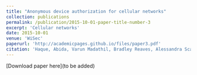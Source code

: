 ```yaml
---
title: "Anonymous device authorization for cellular networks"
collection: publications
permalink: /publication/2015-10-01-paper-title-number-3
excerpt: 'Cellular networks'
date: 2015-10-01
venue: 'WiSec'
paperurl: 'http://academicpages.github.io/files/paper3.pdf'
citation: 'Haque, Abida, Varun Madathil, Bradley Reaves, Alessandra Scafuro. &quot; Anonymous device authorization for cellular networks. &quot; Proceedings of the 14th ACM Conference on Security and Privacy in Wireless and Mobile Networks. 2021.'
---
```


[Download paper here](to be added)
